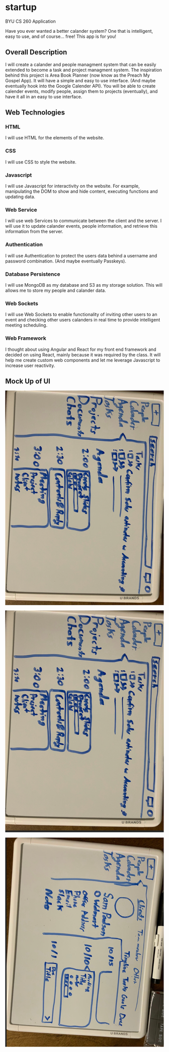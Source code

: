 # startup
BYU CS 260 Application

Have you ever wanted a better calander system? One that is intelligent, easy to use, and of course... free! This app is for you!


## Overall Description
I will create a calander and people managment system that can be easily extended to become a task and project managment system. The inspiration behind this project is Area Book Planner (now know as the Preach My Gospel App). It will have a simple and easy to use interface. (And maybe eventually hook into the Google Calender API). You will be able to create calender events, modify people, assign them to projects (eventually), and have it all in an easy to use interface. 


## Web Technologies
### HTML
I will use HTML for the elements of the website.

### CSS
I will use CSS to style the website.

### Javascript
I will use Javascript for interactivity on the website. For example, manipulating the DOM to show and hide content, executing functions and updating data.

### Web Service
I will use web Services to communicate between the client and the server. I will use it to update calander events, people information, and retrieve this information from the server.

### Authentication
I will use Authentication to protect the users data behind a username and password combination. (And maybe eventually Passkeys). 

### Database Persistence
I will use MongoDB as my database and S3 as my storage solution. This will allows me to store my people and calander data. 

### Web Sockets
I will use Web Sockets to enable functionality of inviting other users to an event and checking other users calanders in real time to provide intelligent meeting scheduling. 

### Web Framework
I thought about using Angular and React for my front end framework and decided on using React, mainly because it was required by the class. It will help me create custom web components and let me leverage Javascript to increase user reactivity. 

## Mock Up of UI

![agenda1](https://github.com/Adam-Hubbs/startup/blob/main/1.png)


![agenda2](https://github.com/Adam-Hubbs/startup/blob/main/2.png)


![timeline1](https://github.com/Adam-Hubbs/startup/blob/main/4.png)
